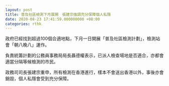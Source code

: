 ```yaml
---
layout: post
title: 普及社區檢測下月展開　張建宗強調充分保障個人私隱
date: 2020-08-23 17:41:59.000000000 +08:00
categories: rthk
---
```


政府已經找到超過100個合適地點，下月一日開展「普及社區檢測計劃」，檢測站會「朝八晚八」運作。

負責統籌計劃的公務員事務局局長聶德權表示，已派人檢查場地是否適合，亦都會適當分隔等候檢測的市民。

政務司司長張建宗重申，所有檢測在香港進行，樣本不會送出香港以外，事後亦會銷毀，個人私隱會受到充分保障。
